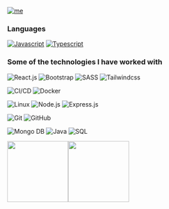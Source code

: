 [![me](https://img.shields.io/badge/Igwe%20Acha-FrontEnd%20Engineer-blue?style=for-the-badge&logo=ansible&logoColor=white)](https://github.com/maziigwe)

### Languages

[![Javascript](https://img.shields.io/badge/-JavaScript-000?&logo=javaScript)](https://github.com/adamalston?tab=repositories&q=&type=&language=javascript)
[![Typescript](https://img.shields.io/badge/-TypeScript-000?&logo=TypeScript&logoColor=007ACC)](https://github.com/adamalston?tab=repositories&q=&type=&language=javascript)
<!-- ![React](https://img.shields.io/badge/-React-000?&logo=React&logoColor=007ACC) -->

### Some of the technologies I have worked with

![React.js](https://img.shields.io/badge/-React.js-000?&logo=react) 
![Bootstrap](https://img.shields.io/badge/-Bootstrap-000?&logo=bootstrap) 
![SASS](https://img.shields.io/badge/-SASS-000?&logo=sass)
![Tailwindcss](https://img.shields.io/badge/-Tailwindcss-000?&logo=tailwind)
<!-- ![AWS](https://img.shields.io/badge/-AWS-000?&logo=Amazon-AWS&logoColor=FF9900) -->
![CI/CD](https://img.shields.io/badge/-CI%2FCD-000?&logo=CircleCI&logoColor=888)
![Docker](https://img.shields.io/badge/-Docker-000?&logo=Docker)
<!-- ![Kubernetes](https://img.shields.io/badge/-Kubernetes-000?&logo=Kubernetes) -->
<!-- ![Terraform](https://img.shields.io/badge/-Terraform-000?&logo=Terraform) -->
![Linux](https://img.shields.io/badge/-Linux-000?&logo=Linux&logoColor=FCC624)
![Node.js](https://img.shields.io/badge/-Node.js-000?&logo=node.js)
![Express.js](https://img.shields.io/badge/-Express.js-000?&logo=express.js)
<!-- ![Django](https://img.shields.io/badge/Django--000000?style=flat&logo=Django)
![Flask](https://img.shields.io/badge/Flask--000000?style=flat&logo=Flask) -->
![Git](https://img.shields.io/badge/Git--000000?style=flat&logo=git&logoColor=F05032)
![GitHub](https://img.shields.io/badge/GitHub--000000?style=flat&logo=github&logoColor=FFFFFF)
<!-- ![Google Cloud Platform](https://img.shields.io/badge/GCP--000000?style=flat&logo=google) -->
<!-- ![Postgresql](https://img.shields.io/badge/PostgreSQL--000000?style=flat&logo=postgresql) -->
![Mongo DB](https://img.shields.io/badge/MongoDB--000000?style=flat&logo=mongodb)
![Java](https://img.shields.io/badge/Java--000000?style=flat&logo=java)
![SQL](https://img.shields.io/badge/-SQL-000?&logo=MySQL&logoColor=4479A1)



<a href="https://www.adamalston.com/"><img height="140px" src="https://github-readme-stats.vercel.app/api?username=maziigwe&hide_title=true&hide_border=true&show_icons=true&include_all_commits=true&count_private=true&line_height=21&text_color=000&icon_color=000&bg_color=0,ea6161,ffc64d,fffc4d,52fa5a&theme=graywhite" /><!-- wi*quL3fcV --><img height="140px" weight="140px" src="https://github-readme-stats.vercel.app/api/top-langs/?username=maziigwe&hide=jupyter%20notebook,html&hide_title=true&hide_border=true&layout=compact&langs_count=10&exclude_repo=AI-Invasion2019,competitive-data-science&text_color=000&icon_color=fff&bg_color=0,52fa5a,4dfcff,c64dff&theme=graywhite" /></a>
